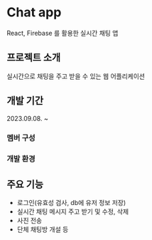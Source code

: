 # Chat app

React, Firebase 를 활용한 실시간 채팅 앱

## 프로젝트 소개

실시간으로 채팅을 주고 받을 수 있는 웹 어플리케이션

## 개발 기간

2023.09.08. ~

### 멤버 구성

### 개발 환경

## 주요 기능

- 로그인(유효성 검사, db에 유저 정보 저장)
- 실시간 채팅 메시지 주고 받기 및 수정, 삭제
- 사진 전송
- 단체 채팅방 개설 등
